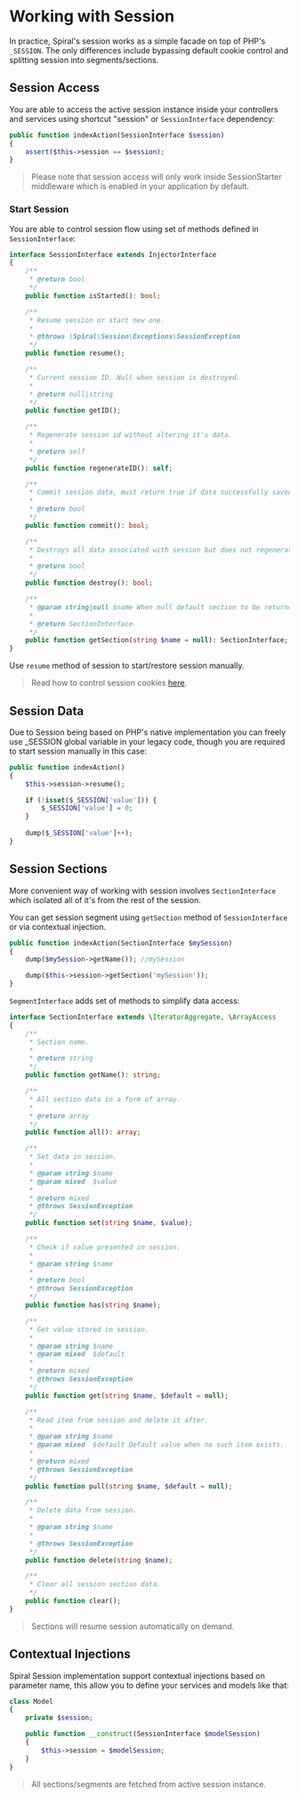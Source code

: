 # Working with Session
In practice, Spiral's session works as a simple facade on top of PHP's `_SESSION`. The only differences include bypassing default cookie control and splitting session into segments/sections.

## Session Access
You are able to access the active session instance inside your controllers and services using shortcut "session" or `SessionInterface` dependency:

```php
public function indexAction(SessionInterface $session)
{
    assert($this->session == $session);
}
```

> Please note that session access will only work inside SessionStarter middleware which is enabled in your application by default.

### Start Session
You are able to control session flow using set of methods defined in `SessionInterface`:

```php
interface SessionInterface extends InjectorInterface
{
    /**
     * @return bool
     */
    public function isStarted(): bool;

    /**
     * Resume session or start new one.
     *
     * @throws \Spiral\Session\Exceptions\SessionException
     */
    public function resume();

    /**
     * Current session ID. Null when session is destroyed.
     *
     * @return null|string
     */
    public function getID();

    /**
     * Regenerate session id without altering it's data.
     *
     * @return self
     */
    public function regenerateID(): self;

    /**
     * Commit session data, must return true if data successfully saved.
     *
     * @return bool
     */
    public function commit(): bool;

    /**
     * Destroys all data associated with session but does not regenerate it IDs.
     *
     * @return bool
     */
    public function destroy(): bool;

    /**
     * @param string|null $name When null default section to be returned.
     *
     * @return SectionInterface
     */
    public function getSection(string $name = null): SectionInterface;
}
```

Use `resume` method of session to start/restore session manually.

> Read how to control session cookies [here](/old/sessionsion/overview.md).

## Session Data
Due to Session being based on PHP's native implementation you can freely use _SESSION global variable in your legacy code, though you are required to start session manually in this case:

```php
public function indexAction()
{
    $this->session->resume();

    if (!isset($_SESSION['value'])) {
        $_SESSION['value'] = 0;
    }
    
    dump($_SESSION['value']++);
}
```

## Session Sections
More convenient way of working with session involves `SectionInterface` which isolated all of it's from the rest of the session.

You can get session segment using `getSection` method of `SessionInterface` or via contextual injection.

```php
public function indexAction(SectionInterface $mySession)
{
    dump($mySession->getName()); //mySession

    dump($this->session->getSection('mySession'));
}
```

`SegmentInterface` adds set of methods to simplify data access:

```php
interface SectionInterface extends \IteratorAggregate, \ArrayAccess
{
    /**
     * Section name.
     *
     * @return string
     */
    public function getName(): string;

    /**
     * All section data in a form of array.
     *
     * @return array
     */
    public function all(): array;

    /**
     * Set data in session.
     *
     * @param string $name
     * @param mixed  $value
     *
     * @return mixed
     * @throws SessionException
     */
    public function set(string $name, $value);

    /**
     * Check if value presented in session.
     *
     * @param string $name
     *
     * @return bool
     * @throws SessionException
     */
    public function has(string $name);

    /**
     * Get value stored in session.
     *
     * @param string $name
     * @param mixed  $default
     *
     * @return mixed
     * @throws SessionException
     */
    public function get(string $name, $default = null);

    /**
     * Read item from session and delete it after.
     *
     * @param string $name
     * @param mixed  $default Default value when no such item exists.
     *
     * @return mixed
     * @throws SessionException
     */
    public function pull(string $name, $default = null);

    /**
     * Delete data from session.
     *
     * @param string $name
     *
     * @throws SessionException
     */
    public function delete(string $name);

    /**
     * Clear all session section data.
     */
    public function clear();
}
```

> Sections will resume session automatically on demand.

## Contextual Injections
Spiral Session implementation support contextual injections based on parameter name, this allow you to define your services and models like that:

```php
class Model
{
    private $session;

    public function __construct(SessionInterface $modelSession)
    {
        $this->session = $modelSession;
    }
}
```

> All sections/segments are fetched from active session instance.
